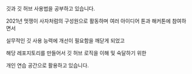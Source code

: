 깃과 깃 허브 사용법을 공부하고 있습니다.

2021년 멋쟁이 사자처럼의 구성원으로 활동하며 여러 아이디어 톤과 해커톤에 참여하면서

실무적인 깃 사용 능력에 개선이 필요함을 깨닫게 되었고

해당 레포지토리를 만들어서 깃 허브 로직을 이해 및 숙달하기 위한

개인 연습 공간으로 활용하고 있습니다.
